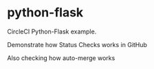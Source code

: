 # python-flask
CircleCI Python-Flask example.

Demonstrate how Status Checks works in GitHub

Also checking how auto-merge works



